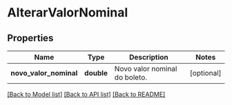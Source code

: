 # AlterarValorNominal

## Properties
Name | Type | Description | Notes
------------ | ------------- | ------------- | -------------
**novo_valor_nominal** | **double** | Novo valor nominal do boleto. | [optional] 

[[Back to Model list]](../../README.md#documentation-for-models) [[Back to API list]](../../README.md#documentation-for-api-endpoints) [[Back to README]](../../README.md)


